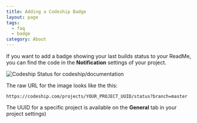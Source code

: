 ```yaml
---
title: Adding a Codeship Badge
layout: page
tags:
  - faq
  - badge
category: About
---
```

If you want to add a badge showing your last builds status to your ReadMe, you can find the code in the **Notification** settings of your project.

![Codeship Status for codeship/documentation](https://codeship.com/projects/59a737f0-1648-0132-c4e7-72c6c37b1f6e/status?branch=master)

The raw URL for the image looks like the this:

```
https://codeship.com/projects/YOUR_PROJECT_UUID/status?branch=master
```

The UUID for a specific project is available on the **General** tab in your project settings)
